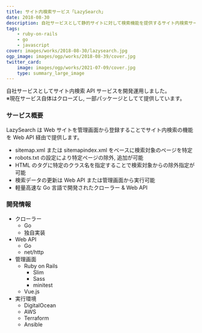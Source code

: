 ```yaml
---
title: サイト内検索サービス「LazySearch」
date: 2018-08-30
description: 自社サービスとして静的サイトに対して検索機能を提供するサイト内検索サービスを開発しました。
tags:
    - ruby-on-rails
    - go
    - javascript
cover: images/works/2018-08-30/lazysearch.jpg
ogp_image: images/ogp/works/2018-08-39/cover.jpg
twitter_card:
    image: images/ogp/works/2021-07-09/cover.jpg
    type: summary_large_image
---
```


自社サービスとしてサイト内検索 API サービスを開発運用しました。<br>
※現在サービス自体はクローズし, 一部パッケージとしてて提供しています。

<!--more-->

### サービス概要

LazySearch は Web サイトを管理画面から登録することでサイト内検索の機能を Web API 経由で提供します。

- sitemap.xml または sitemapindex.xml をベースに検索対象のページを特定
- robots.txt の設定により特定ページの除外, 追加が可能
- HTML のタグに特定のクラス名を指定することで検索対象からの除外指定が可能
- 検索データの更新は Web API または管理画面から実行可能
- 軽量高速な Go 言語で開発されたクローラー & Web API

### 開発情報

- クローラー
    - Go 
    - 独自実装
- Web API
    - Go
    - net/http
- 管理画面
    - Ruby on Rails
        - Slim
        - Sass
        - minitest
    - Vue.js
- 実行環境
    - DigitalOcean
    - AWS
    - Terraform
    - Ansible
